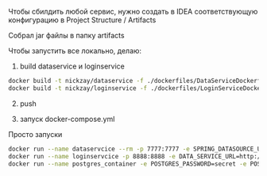 Чтобы сбилдить любой сервис,
нужно создать в IDEA соответствующую конфигурацию
в Project Structure / Artifacts

Собрал jar файлы в папку artifacts

Чтобы запустить все локально, делаю:

1. build dataservice и loginservice

```bash
docker build -t nickzay/dataservice -f ./dockerfiles/DataServiceDockerfile .
docker build -t nickzay/loginservice -f ./dockerfiles/LoginServiceDockerfile .
```

2. push

3. запуск docker-compose.yml


Просто запуски
```bash
docker run --name dataservcice --rm -p 7777:7777 -e SPRING_DATASOURCE_URL=jdbc:postgresql://localhost:5433/postgres -e SPRING_DATASOURCE_USERNAME=postgres -e SPRING_DATASOURCE_PASSWORD=secret nickzay/dataservice
docker run --name loginservcice -p 8888:8888 -e DATA_SERVICE_URL=http://localhost:7777/ nickzay/loginservice
docker run --name postgres_container -e POSTGRES_PASSWORD=secret -e POSTGRES_USER=postgres -d -p 5433:5432 postgres
```
